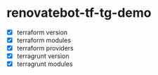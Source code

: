 # renovatebot-tf-tg-demo

- [x] terraform version
- [x] terraform modules
- [x] terraform providers
- [x] terragrunt version
- [x] terragrunt modules